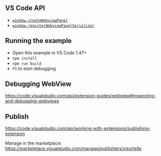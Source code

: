 ## VS Code API

- [`window.createWebviewPanel`](https://code.visualstudio.com/api/references/vscode-api#window.createWebviewPanel)
- [`window.registerWebviewPanelSerializer`](https://code.visualstudio.com/api/references/vscode-api#window.registerWebviewPanelSerializer)

## Running the example

- Open this example in VS Code 1.47+
- `npm install`
- `npm run build`
- `F5` to start debugging

## Debugging WebView

https://code.visualstudio.com/api/extension-guides/webview#inspecting-and-debugging-webviews

## Publish

https://code.visualstudio.com/api/working-with-extensions/publishing-extension

Manage in the marketplace: https://marketplace.visualstudio.com/manage/publishers/visortelle
